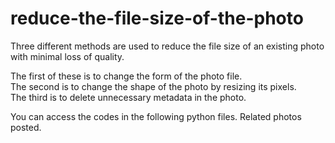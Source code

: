 # reduce-the-file-size-of-the-photo

Three different methods are used to reduce the file size of an existing photo with minimal loss of quality. 

The first of these is to change the form of the photo file.                                                                                                                                                                   
The second is to change the shape of the photo by resizing its pixels.                                                                                                                                                       
The third is to delete unnecessary metadata in the photo. 

You can access the codes in the following python files.                                                                                                                                                                     Related photos posted.
